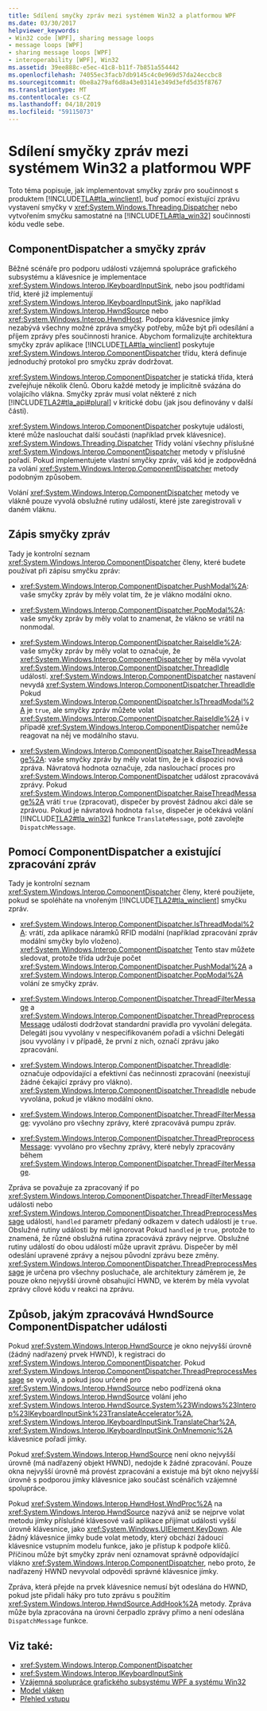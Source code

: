 ```yaml
---
title: Sdílení smyčky zpráv mezi systémem Win32 a platformou WPF
ms.date: 03/30/2017
helpviewer_keywords:
- Win32 code [WPF], sharing message loops
- message loops [WPF]
- sharing message loops [WPF]
- interoperability [WPF], Win32
ms.assetid: 39ee888c-e5ec-41c8-b11f-7b851a554442
ms.openlocfilehash: 74055ec3facb7db9145c4c0e969d57da24eccbc8
ms.sourcegitcommit: 0be8a279af6d8a43e03141e349d3efd5d35f8767
ms.translationtype: MT
ms.contentlocale: cs-CZ
ms.lasthandoff: 04/18/2019
ms.locfileid: "59115073"
---
```

# <a name="sharing-message-loops-between-win32-and-wpf"></a>Sdílení smyčky zpráv mezi systémem Win32 a platformou WPF
Toto téma popisuje, jak implementovat smyčky zpráv pro součinnost s produktem [!INCLUDE[TLA#tla_winclient](../../../../includes/tlasharptla-winclient-md.md)], buď pomocí existující zprávu vystavení smyčky v <xref:System.Windows.Threading.Dispatcher> nebo vytvořením smyčku samostatné na [!INCLUDE[TLA#tla_win32](../../../../includes/tlasharptla-win32-md.md)] součinnosti kódu vedle sebe.  
  
## <a name="componentdispatcher-and-the-message-loop"></a>ComponentDispatcher a smyčky zpráv  
 Běžné scénáře pro podporu události vzájemná spolupráce grafického subsystému a klávesnice je implementace <xref:System.Windows.Interop.IKeyboardInputSink>, nebo jsou podtřídami tříd, které již implementují <xref:System.Windows.Interop.IKeyboardInputSink>, jako například <xref:System.Windows.Interop.HwndSource> nebo <xref:System.Windows.Interop.HwndHost>. Podpora klávesnice jímky nezabývá všechny možné zpráva smyčky potřeby, může být při odesílání a příjem zprávy přes součinnosti hranice. Abychom formalizujte architektura smyčky zpráv aplikace [!INCLUDE[TLA#tla_winclient](../../../../includes/tlasharptla-winclient-md.md)] poskytuje <xref:System.Windows.Interop.ComponentDispatcher> třídu, která definuje jednoduchý protokol pro smyčku zpráv dodržovat.  
  
 <xref:System.Windows.Interop.ComponentDispatcher> je statická třída, která zveřejňuje několik členů. Oboru každé metody je implicitně svázána do volajícího vlákna. Smyčky zpráv musí volat některé z nich [!INCLUDE[TLA2#tla_api#plural](../../../../includes/tla2sharptla-apisharpplural-md.md)] v kritické dobu (jak jsou definovány v další části).  
  
 <xref:System.Windows.Interop.ComponentDispatcher> poskytuje události, které může naslouchat další součásti (například prvek klávesnice). <xref:System.Windows.Threading.Dispatcher> Třídy volání všechny příslušné <xref:System.Windows.Interop.ComponentDispatcher> metody v příslušné pořadí. Pokud implementujete vlastní smyčky zpráv, váš kód je zodpovědná za volání <xref:System.Windows.Interop.ComponentDispatcher> metody podobným způsobem.  
  
 Volání <xref:System.Windows.Interop.ComponentDispatcher> metody ve vlákně pouze vyvolá obslužné rutiny událostí, které jste zaregistrovali v daném vláknu.  
  
## <a name="writing-message-loops"></a>Zápis smyčky zpráv  
 Tady je kontrolní seznam <xref:System.Windows.Interop.ComponentDispatcher> členy, které budete používat při zápisu smyčku zpráv:  
  
-   <xref:System.Windows.Interop.ComponentDispatcher.PushModal%2A>: vaše smyčky zpráv by měly volat tím, že je vlákno modální okno.  
  
-   <xref:System.Windows.Interop.ComponentDispatcher.PopModal%2A>: vaše smyčky zpráv by měly volat to znamenat, že vlákno se vrátil na nonmodal.  
  
-   <xref:System.Windows.Interop.ComponentDispatcher.RaiseIdle%2A>: vaše smyčky zpráv by měly volat to označuje, že <xref:System.Windows.Interop.ComponentDispatcher> by měla vyvolat <xref:System.Windows.Interop.ComponentDispatcher.ThreadIdle> událostí. <xref:System.Windows.Interop.ComponentDispatcher> nastavení nevydá <xref:System.Windows.Interop.ComponentDispatcher.ThreadIdle> Pokud <xref:System.Windows.Interop.ComponentDispatcher.IsThreadModal%2A> je `true`, ale smyčky zpráv můžete volat <xref:System.Windows.Interop.ComponentDispatcher.RaiseIdle%2A> i v případě <xref:System.Windows.Interop.ComponentDispatcher> nemůže reagovat na něj ve modálního stavu.  
  
-   <xref:System.Windows.Interop.ComponentDispatcher.RaiseThreadMessage%2A>: vaše smyčky zpráv by měly volat tím, že je k dispozici nová zpráva. Návratová hodnota označuje, zda naslouchací proces pro <xref:System.Windows.Interop.ComponentDispatcher> událost zpracovává zprávy. Pokud <xref:System.Windows.Interop.ComponentDispatcher.RaiseThreadMessage%2A> vrátí `true` (zpracovat), dispečer by provést žádnou akci dále se zprávou. Pokud je návratová hodnota `false`, dispečer je očekává volání [!INCLUDE[TLA2#tla_win32](../../../../includes/tla2sharptla-win32-md.md)] funkce `TranslateMessage`, poté zavolejte `DispatchMessage`.  
  
## <a name="using-componentdispatcher-and-existing-message-handling"></a>Pomocí ComponentDispatcher a existující zpracování zpráv  
 Tady je kontrolní seznam <xref:System.Windows.Interop.ComponentDispatcher> členy, které použijete, pokud se spoléháte na vnořeným [!INCLUDE[TLA2#tla_winclient](../../../../includes/tla2sharptla-winclient-md.md)] smyčku zpráv.  
  
-   <xref:System.Windows.Interop.ComponentDispatcher.IsThreadModal%2A>: vrátí, zda aplikace náramků RFID modální (například zpracování zpráv modální smyčky bylo vloženo). <xref:System.Windows.Interop.ComponentDispatcher> Tento stav můžete sledovat, protože třída udržuje počet <xref:System.Windows.Interop.ComponentDispatcher.PushModal%2A> a <xref:System.Windows.Interop.ComponentDispatcher.PopModal%2A> volání ze smyčky zpráv.  
  
-   <xref:System.Windows.Interop.ComponentDispatcher.ThreadFilterMessage> a <xref:System.Windows.Interop.ComponentDispatcher.ThreadPreprocessMessage> události dodržovat standardní pravidla pro vyvolání delegáta. Delegáti jsou vyvolány v nespecifikovaném pořadí a všichni Delegáti jsou vyvolány i v případě, že první z nich, označí zprávu jako zpracování.  
  
-   <xref:System.Windows.Interop.ComponentDispatcher.ThreadIdle>: označuje odpovídající a efektivní čas nečinnosti zpracování (neexistují žádné čekající zprávy pro vlákno). <xref:System.Windows.Interop.ComponentDispatcher.ThreadIdle> nebude vyvolána, pokud je vlákno modální okno.  
  
-   <xref:System.Windows.Interop.ComponentDispatcher.ThreadFilterMessage>: vyvoláno pro všechny zprávy, které zpracovává pumpu zpráv.  
  
-   <xref:System.Windows.Interop.ComponentDispatcher.ThreadPreprocessMessage>: vyvoláno pro všechny zprávy, které nebyly zpracovány během <xref:System.Windows.Interop.ComponentDispatcher.ThreadFilterMessage>.  
  
 Zpráva se považuje za zpracovaný if po <xref:System.Windows.Interop.ComponentDispatcher.ThreadFilterMessage> události nebo <xref:System.Windows.Interop.ComponentDispatcher.ThreadPreprocessMessage> událostí, `handled` parametr předaný odkazem v datech událostí je `true`. Obslužné rutiny události by měl ignorovat Pokud `handled` je `true`, protože to znamená, že různé obslužná rutina zpracovává zprávy nejprve. Obslužné rutiny událostí do obou událostí může upravit zprávu. Dispečer by měl odeslání upravené zprávy a nejsou původní zprávu beze změny. <xref:System.Windows.Interop.ComponentDispatcher.ThreadPreprocessMessage> je určena pro všechny posluchače, ale architektury záměrem je, že pouze okno nejvyšší úrovně obsahující HWND, ve kterém by měla vyvolat zprávy cílové kódu v reakci na zprávu.  
  
## <a name="how-hwndsource-treats-componentdispatcher-events"></a>Způsob, jakým zpracovává HwndSource ComponentDispatcher události  
 Pokud <xref:System.Windows.Interop.HwndSource> je okno nejvyšší úrovně (žádný nadřazený prvek HWND), k registraci do <xref:System.Windows.Interop.ComponentDispatcher>. Pokud <xref:System.Windows.Interop.ComponentDispatcher.ThreadPreprocessMessage> se vyvolá, a pokud jsou určené pro <xref:System.Windows.Interop.HwndSource> nebo podřízená okna <xref:System.Windows.Interop.HwndSource> volání jeho <xref:System.Windows.Interop.HwndSource.System%23Windows%23Interop%23IKeyboardInputSink%23TranslateAccelerator%2A>, <xref:System.Windows.Interop.IKeyboardInputSink.TranslateChar%2A>, <xref:System.Windows.Interop.IKeyboardInputSink.OnMnemonic%2A> klávesnice pořadí jímky.  
  
 Pokud <xref:System.Windows.Interop.HwndSource> není okno nejvyšší úrovně (má nadřazený objekt HWND), nedojde k žádné zpracování. Pouze okna nejvyšší úrovně má provést zpracování a existuje má být okno nejvyšší úrovně s podporou jímky klávesnice jako součást scénářích vzájemné spolupráce.  
  
 Pokud <xref:System.Windows.Interop.HwndHost.WndProc%2A> na <xref:System.Windows.Interop.HwndSource> nazývá aniž se nejprve volat metodu jímky příslušné klávesové vaší aplikace přijímat události vyšší úrovně klávesnice, jako <xref:System.Windows.UIElement.KeyDown>. Ale žádný klávesnice jímky bude volat metody, který obchází žádoucí klávesnice vstupním modelu funkce, jako je přístup k podpoře klíčů. Příčinou může být smyčky zpráv není oznamovat správně odpovídající vlákno <xref:System.Windows.Interop.ComponentDispatcher>, nebo proto, že nadřazený HWND nevyvolal odpovědi správné klávesnice jímky.  
  
 Zpráva, která přejde na prvek klávesnice nemusí být odeslána do HWND, pokud jste přidali háky pro tuto zprávu s použitím <xref:System.Windows.Interop.HwndSource.AddHook%2A> metody. Zpráva může byla zpracována na úrovni čerpadlo zprávy přímo a není odeslána `DispatchMessage` funkce.  
  
## <a name="see-also"></a>Viz také:

- <xref:System.Windows.Interop.ComponentDispatcher>
- <xref:System.Windows.Interop.IKeyboardInputSink>
- [Vzájemná spolupráce grafického subsystému WPF a systému Win32](wpf-and-win32-interoperation.md)
- [Model vláken](threading-model.md)
- [Přehled vstupu](input-overview.md)
